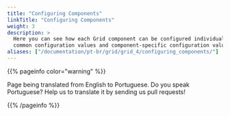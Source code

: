 ```yaml
---
title: "Configuring Components"
linkTitle: "Configuring Components"
weight: 3
description: >
  Here you can see how each Grid component can be configured individually based on
  common configuration values and component-specific configuration values.
aliases: ["/documentation/pt-br/grid/grid_4/configuring_components/"]
---
```


{{% pageinfo color="warning" %}}
<p class="lead">
   <i class="fas fa-language display-4"></i> 
   Page being translated from 
   English to Portuguese. Do you speak Portuguese? Help us to translate
   it by sending us pull requests!
</p>
{{% /pageinfo %}}
